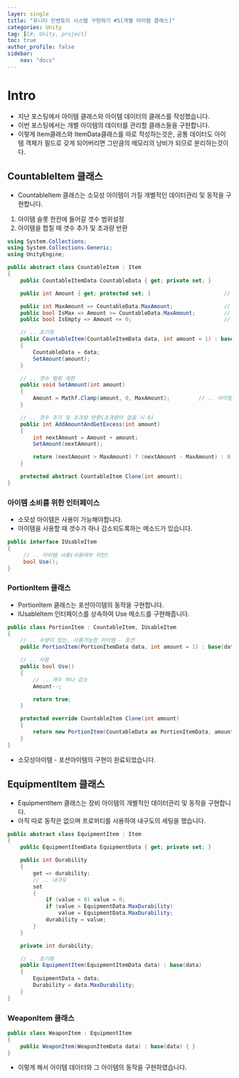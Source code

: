 ```yaml
---
layer: single
title: "유니티 인벤토리 시스템 구현하기 #5[개별 아이템 클래스]"
categories: Unity
tag: [C#, Unity, project]
toc: true
author_profile: false
sidebar: 
    nav: "docs"
---
```


# Intro

- 지난 포스팅에서 아이템 클래스와 아이템 데이터의 클래스를 작성했습니다.  
- 이번 포스팅에서는 개별 아이템의 데이터를 관리할 클래스들을 구현합니다.   
- 이렇게 Item클래스와 ItemData클래스를 따로 작성하는것은, 공통 데이터도 아이템 객체가 필드로 갖게 되어버리면 그만큼의 메모리의 낭비가 되므로 분리하는것이다.

## CountableItem 클래스

- CountableItem 클래스는 소모성 아이템이 가질 개별적인 데이터관리 및 동작을 구현합니다.  

1. 아이템 슬롯 한칸에 들어갈 갯수 범위설정
2. 아이템을 합칠 때 갯수 추가 및 초과량 반환

```c#
using System.Collections;
using System.Collections.Generic;
using UnityEngine;

public abstract class CountableItem : Item
{
    public CountableItemData CountableData { get; private set; }

    public int Amount { get; protected set; }                       // .. 현재 아이템 갯수

    public int MaxAmount => CountableData.MaxAmount;                // .. 한 슬롯이 가질 수 있는 아이템의 최대갯수
    public bool IsMax => Amount >= CountableData.MaxAmount;         // .. 갯수가 최대인지 여부
    public bool IsEmpty => Amount <= 0;                             // .. 갯수가 없는지 여부

    // .. 초기화
    public CountableItem(CountableItemData data, int amount = 1) : base(data)
    {
        CountableData = data;
        SetAmount(amount);
    }

    // .. 갯수 범위 제한
    public void SetAmount(int amount)
    {
        Amount = Mathf.Clamp(amount, 0, MaxAmount);         // .. 아이템 갯수는 0 ~ 99
    }

    // .. 갯수 추가 및 초과량 반환(초과량이 없을 시 0)
    public int AddAmountAndGetExcess(int amount)
    {
        int nextAmount = Amount + amount;
        SetAmount(nextAmount);

        return (nextAmount > MaxAmount) ? (nextAmount - MaxAmount) : 0;     // .. 초과하면 초과량을 반환.
    }

    protected abstract CountableItem Clone(int amount);
}

```


### 아이템 소비를 위한 인터페이스

- 소모성 아이템은 사용이 가능해야합니다.  
- 아이템을 사용할 때 갯수가 하나 감소되도록하는 메소드가 있습니다.


```c#
public interface IUsableItem
{
     // .. 아이템 사용(사용여부 리턴)
     bool Use();
}
```

### PortionItem 클래스

- PortionItem 클래스는 포션아이템의 동작을 구현합니다.  
- IUsableItem 인터페이스를 상속하여 Use 메소드를 구현해줍니다.  

```c#
public class PortionItem : CountableItem, IUsableItem
{
    // .. 수량이 있는, 사용가능한 아이템 - 포션
    public PortionItem(PortionItemData data, int amount = 1) : base(data, amount) { }

    // .. 사용
    public bool Use()
    {
        // .. 개수 하나 감소
        Amount--;

        return true;
    }

    protected override CountableItem Clone(int amount)
    {
        return new PortionItem(CountableData as PortionItemData, amount);
    }
}

```

- 소모성아이템 - 포션아이템의 구현이 완료되었습니다.  

## EquipmentItem 클래스

- EquipmentItem 클래스는 장비 아이템의 개별적인 데이터관리 및 동작을 구현합니다.  
- 아직 따로 동작은 없으며 프로퍼티를 사용하여 내구도의 세팅을 했습니다.  

```c#
public abstract class EquipmentItem : Item
{
    public EquipmentItemData EquipmentData { get; private set; }

    public int Durability
    {
        get => durability;
        // .. 내구도
        set
        {
            if (value < 0) value = 0;
            if (value > EquipmentData.MaxDurability)
                value = EquipmentData.MaxDurability;
            durability = value;
        }
    }

    private int durability;

    // .. 초기화
    public EquipmentItem(EquipmentItemData data) : base(data)
    {
        EquipmentData = data;
        Durability = data.MaxDurability;
    }
}

```


### WeaponItem 클래스

```c#
public class WeaponItem : EquipmentItem
{
    public WeaponItem(WeaponItemData data) : base(data) { }
}

```


- 이렇게 해서 아이템 데이터와 그 아이템의 동작을 구현하였습니다.

